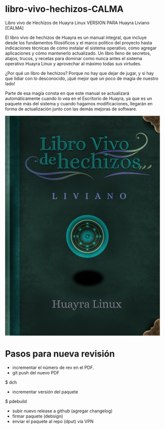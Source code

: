 # libro-vivo-hechizos-CALMA
Libro vivo de Hechizos de Huayra Linux VERSION PARA Huayra Liviano [CALMA]

El libro vivo de hechizos de Huayra es un manual integral, que incluye desde los fundamentos filosóficos y el marco político del proyecto hasta indicaciones técnicas de cómo instalar el sistema operativo, cómo agregar aplicaciones y cómo mantenerlo actualizado. Un libro lleno de secretos, atajos, trucos, y recetas para dominar como nunca antes el sistema operativo Huayra Linux y aprovechar al máximo todas sus virtudes.


¿Por qué un libro de hechizos?  Porque no hay que dejar de jugar,  y si hay que lidiar con lo desconocido, ¡qué mejor que un poco de magia de nuestro lado!

Parte de esa magia consta en que este manual se actualizará automáticamente cuando lo vea en el Escritorio de Huayra, ya que es un paquete más del sistema y cuando hagamos modificaciones, llegarán en forma de actualización junto con las demás mejoras de software.

![](media/tapa.png)

# Pasos para nueva revisión

- incrementar el número de rev en el PDF.
- git push del nuevo PDF

$ dch   
- incrementar versión del paquete

$ pdebuild

- subir nuevo release a github (agregar changelog)
- firmar paquete (debsign)
- enviar el paquete al repo (dput) vía VPN
